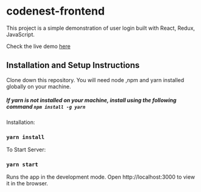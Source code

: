 # codenest-frontend

This project is a simple demonstration of user login built with React, Redux, JavaScript.

Check the live demo <a href="http://ec2-43-204-100-120.ap-south-1.compute.amazonaws.com:8080/login">here</a>

## Installation and Setup Instructions

Clone down this repository. You will need node ,npm and yarn installed globally on your machine.

##### If yarn is not installed on your machine, install using the following command  `npm install -g yarn`

Installation:
### `yarn install`

To Start Server:
### `yarn start`

Runs the app in the development mode.
Open http://localhost:3000 to view it in the browser.


